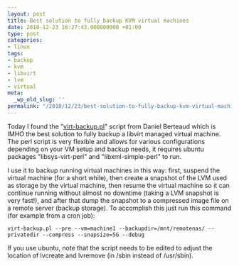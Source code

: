 ```yaml
---
layout: post
title: Best solution to fully backup KVM virtual machines
date: 2010-12-23 16:27:43.000000000 +01:00
type: post
categories:
- linux
tags:
- backup
- kvm
- libvirt
- lvm
- virtual
meta:
  _wp_old_slug: ''
permalink: "/2010/12/23/best-solution-to-fully-backup-kvm-virtual-machines/"
---
```

Today I found the "[virt-backup.pl](http://repo.firewall-services.com/misc/virt/virt-backup.pl)" script from Daniel Berteaud which is IMHO the best solution to fully backup a libvirt managed virtual machine. The perl script is very flexible and allows for various configurations depending on your VM setup and backup needs, it requires ubuntu packages "libsys-virt-perl" and "libxml-simple-perl" to run.

I use it to backup running virtual machines in this way: first, suspend the virtual machine (for a short while), then create a snapshot of the LVM used as storage by the virtual machine, then resume the virtual machine so it can continue running without almost no downtime (taking a LVM snapshot is very fast!), and after that dump the snapshot to a compressed image file on a remote server (backup storage). To accomplish this just run this command (for example from a cron job):

`
virt-backup.pl --pre --vm=machine1 --backupdir=/mnt/remotenas/ --privatedir --compress --snapsize=5G --debug
`

If you use ubuntu, note that the script needs to be edited to adjust the location of lvcreate and lvremove (in /sbin instead of /usr/sbin).

